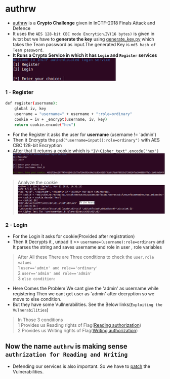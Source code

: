# authrw
* [authrw](https://github.com/D1r3Wolf/InCTF-2018-Finals/tree/master/authrw-Crypto%20Challenge/authrw) is a **Crypto Challenge** given in InCTF-2018 Finals Attack and Defence
* It uses the `AES 128-bit CBC mode Encrytion`.`IV(16 bytes)` is given in iv.txt but we have to **generate the key** using [generate_key.py](https://github.com/D1r3Wolf/InCTF-2018-Finals/blob/master/authrw-Crypto%20Challenge/authrw/generate_key.py) which takes the Team password as input.The generated Key is `md5 hash of Team password`.
* **It Runs a Crypto Service in which it has `Login` and `Register` services**
![Login,Register](https://raw.githubusercontent.com/Ajay-Aj-00/Test/master/Images/1.png "Service")
### 1 - Register
```sh
def register(username):
    global iv, key
    username = "username=" + username + ":role=ordinary"
    cookie = iv + _encrypt(username, iv, key)
    return cookie.encode("hex")
```
* For the Register it asks the user for **username** (username != 'admin')
* Then it Encrypts the `pad("username=input():role=ordinary")` with AES CBC 128-bit Encryption
* After that It returns a cookie which is `"IV+Cipher_text".encode('hex')`
![Register](https://raw.githubusercontent.com/Ajay-Aj-00/Test/master/Images/R.png "Register")
> Analyze the cookie
 ![Register](https://raw.githubusercontent.com/Ajay-Aj-00/Test/master/Images/S.png "Register")
### 2 - Login
* For the Login it asks for cookie(Provided after registration)
* Then It Decrypts it , unpad it >> `username=(username):role=ordinary` and It parses the string and saves username and role in user , role variables
> After All these There are Three conditions to check the `user,role values`<br>
> 1 `user=='admin' and role=='ordinary'`<br>
> 2 `user=='admin' and role=='admin'`<br>
> 3 `else condition:`<br>
* Here Comes the Problem We cant give the 'admin' as username while registering Then we cant get user as 'admin' after decryption so we move to else condition.
* But they have some Vullnerabilities. See the Below links(`Exploiting the Vulnerabilities`)
> In Those 3 conditions<br>
> 1 Provides us Reading rights of Flag([Reading authorization](https://github.com/D1r3Wolf/InCTF-2018-Finals/tree/master/authrw-Crypto%20Challenge/authR_Exploit))<br>
> 2 Provides us Writing rights of Flag([Writing authorization](https://github.com/D1r3Wolf/InCTF-2018-Finals/tree/master/authrw-Crypto%20Challenge/authW_Exploit))<br>
## Now the name `authrw` is making sense `authrization for Reading and Writing`<br>
* Defending our services is also important. So we have to [patch](https://github.com/D1r3Wolf/InCTF-2018-Finals/tree/master/authrw-Crypto%20Challenge/patch) the Vulnerabilities.
